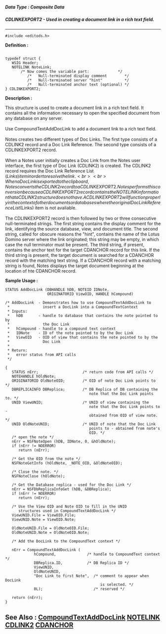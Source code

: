 ##### Data Type : Composite Data
##### CDLINKEXPORT2 - Used in creating a document link in a rich text field.
---
```
#include <editods.h>
```

**Definition :**
```

typedef struct {
   WSIG Header;
   NOTELINK NoteLink;
       /* Now comes the variable part:             */
          /*   Null-terminated display comment        */
          /*   Null-terminated server "hint"          */
          /*   Null-terminated anchor text (optional) */
} CDLINKEXPORT2;

```

**Description :**

This structure is used to create a document link in a rich text field.  It contains all the information necessary to open the specified document from any database on any server. <br>
<br>
Use CompoundTextAddDocLink to add a document link to a rich text field.<br>
<br>
Notes creates two different types of Doc Links.  The first type consists of a CDLINK2 record and a Doc Link Reference.  The second type consists of a CDLINKEXPORT2 record.<br>
<br>
When a Notes user initially creates a Doc Link from the Notes user interface, the first type of Doc Link (CDLINK2) is created. The CDLINK2 record requires the Doc Link Reference List ($Links) item in order to resolve the link.<br>
<br>
When a Doc Link is exported to the clipboard, Notes converts the CDLINK2 record to a CDLINKEXPORT2.  Notes performs this conversion because a CDLINKEXPORT2 record contains the NOTELINK information that a CDLINK2 structure does not have. A CDLINKEXPORT2 will function properly in the context of other documents or databases where the original Doc Link Reference List ($Links) item is not avaliable.<br>
<br>
  	The CDLINKEXPORT2 record is then followed by two or three consecutive null-terminated strings.  The first string contains the display comment for the link, identifying the source database, view, and document title.  The second string, called for obscure reasons the &quot;hint&quot;, contains the name of the Lotus Domino server where the link originated;  this string may be empty, in which case the null terminator must be present.  The third string, if present, contains the anchor text for the target CDANCHOR record for this link.  If the third string is present, the target document is searched for a CDANCHOR record with the matching text string.  If a CDANCHOR record with a matching string is found, Notes displays the target document beginning at the location of hte CDANCHOR record.


**Sample Usage :**
```
STATUS AddDocLink (DBHANDLE hDB, NOTEID IDNote, 
                   ORIGINATORID ViewOID, HANDLE hCompound)

/* AddDocLink  - Demonstrates how to use CompoundTextAddDocLink to
 *               insert a DocLink into a CompoundTextContext
 * Inputs:
 *   hDB       - handle to database that contains the note pointed to by 
 *               the Doc Link
 *   hCompound - handle to a compound text context
 *   IDNote    - ID of the note pointed to by the Doc Link
 *   ViewOID   - OID of view that contains the note pointed to by the 
 *               Doc Link
 *
 * Return:
 *   error status from API calls
 */

{
   STATUS nErr;                    /* return code from API calls */
   NOTEHANDLE hOldNote;
   ORIGINATORID OldNoteOID;        /* OID of note Doc Link points to */
   DBREPLICAINFO DBReplica;        /* DB Replica of DB containing the
                                      note that the Doc Link points to. */
   UNID ViewUNID;                  /* UNID of view containing the
                                      note that the Doc Link points to -
                                      obtained from OID of view note. */
   UNID OldNoteUNID;               /* UNID of note that the Doc Link
                                      points to - obtained from note's 
                                      OID. */
   /* open the note */
   nErr = NSFNoteOpen (hDB, IDNote, 0, &hOldNote);
   if (nErr != NOERROR)
      return (nErr);

   /* Get the OID from the note */
   NSFNoteGetInfo (hOldNote, _NOTE_OID, &OldNoteOID);

   /* Close the note. */
   NSFNoteClose (hOldNote);

   /* Get the Database replica - used for the Doc Link */
   nErr = NSFDbReplicaInfoGet (hDB, &DBReplica);
   if (nErr != NOERROR)
      return (nErr);

   /* Use the View OID and Note OID to fill in the UNID
      structures used in CompoundTextAddDocLink */
   ViewUNID.File = ViewOID.File;
   ViewUNID.Note = ViewOID.Note;

   OldNoteUNID.File = OldNoteOID.File;
   OldNoteUNID.Note = OldNoteOID.Note;

   /* Add the DocLink to the CompoundText context */

   nErr = CompoundTextAddDocLink (
             hCompound,              /* handle to CompoundText context */
             DBReplica.ID,           /* DB Replica ID */
             ViewUNID,
             OldNoteUNID,
             "Doc Link to first Note",  /* comment to appear when DocLink
                                           is selected. */
             0L);                       /* reserved */

   return (nErr);
}
```

**See Also :**
[CompoundTextAddDocLink](/domino-c-api-docs/reference/Func/CompoundTextAddDocLink)
[NOTELINK](/domino-c-api-docs/reference/Data/NOTELINK)
[CDLINK2](/domino-c-api-docs/reference/Data/CDLINK2)
[CDANCHOR](/domino-c-api-docs/reference/Data/CDANCHOR)
---
